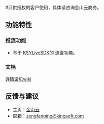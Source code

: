 #只供授权的客户使用，具体请咨询金山云商务。

## 功能特性
### 推流功能
* 基于 [KSYLiveSDK](https://github.com/ksvc/KSYLive_iOS/)的 连麦功能。

### 文档
[详情请见wiki](https://github.com/ksvc/KSYLive_iOS/wiki/rtc)


## 反馈与建议
* 主页：[金山云](http://www.ksyun.com/)
* 邮箱：<zengfanping@kingsoft.com>
